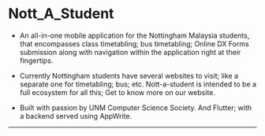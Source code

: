 # Nott_A_Student

- An all-in-one mobile application for the Nottingham Malaysia students, that encompasses class timetabling; bus timetabling; Online DX Forms submission along with navigation within the application right at their fingertips.

- Currently Nottingham students have several websites to visit; like a separate one for timetabling; bus; etc. Nott-a-student is intended to be a full ecosystem for all this; Get to know more on our website.

- Built with passion by UNM Computer Science Society. And Flutter; with a backend served using AppWrite.

----